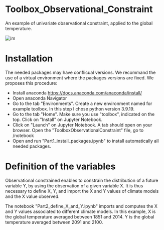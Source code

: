 # Toolbox_Observational_Constraint
An example of univariate observational constraint, applied to the global temperature.




![im](https://github.com/user-attachments/assets/a8fdfc8d-945b-4a05-8ba3-65b146f50f17)


# Installation 
The needed packages may have conflicual versions. We recommand the use of a virtual environment where the packages versions are fixed. We proposes this procedure:
- Install anaconda https://docs.anaconda.com/anaconda/install/
- Open anaconda Navigator
- Go to the tab "Environments". Create a new environment named for example toolbox. In this step I chose python version 3.9.19.
- Go to the tab "Home". Make sure you use "toolbox", indicated on the top. Click on "Install" on Jupyter Notebook.
- Click on "Launch" on Jupyter Notebook. A tab should open on your browser. Open the "ToolboxObservationalConstraint" file, go to /notebook
- Open and run "Part1_install_packages.ipynb" to install automatically all needed packages.


# Definition of the variables
Observational constrained enables to constrain the distribution of a future variable Y, by using the observation of a given variable X. It is thus necessary to define X, Y, and import the X and Y values of climate models and the X value observed.

The notebook "Part2_define_X_and_Y.ipynb" imports and computes the X and Y values associated to different climate models.
In this example, X is the global temperature averaged between 1851 and 2014. Y is the global temperature averaged between 2091 and 2100.
